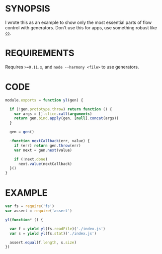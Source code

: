 # SYNOPSIS
I wrote this as an example to show only the most essential parts of
flow control with generators. Don't use this for apps, use something
robust like [`co`](https://github.com/visionmedia/co).

# REQUIREMENTS
Requires `>=0.11.x`, and `node --harmony <file>` to use generators.

# CODE

```js
module.exports = function yl(gen) {

  if (!gen.prototype.throw) return function () {
    var args = [].slice.call(arguments)
    return gen.bind.apply(gen, [null].concat(args))
  }

  gen = gen()

  ~function nextCallback(err, value) {
    if (err) return gen.throw(err)
    var next = gen.next(value)

    if (!next.done)
      next.value(nextCallback)
  }()
}
```

# EXAMPLE

```js
var fs = require('fs')
var assert = require('assert')

yl(function* () {

  var f = yield yl(fs.readFile)('./index.js')
  var s = yield yl(fs.stat)('./index.js')

  assert.equal(f.length, s.size)
})
```
